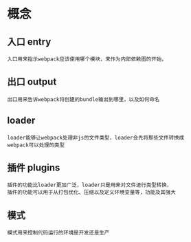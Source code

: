 # 概念

## 入口 entry
    入口用来指示webpack应该使用哪个模块，来作为内部依赖图的开始，

## 出口 output
    出口用来告诉webpack将创建的bundle输出到哪里，以及如何命名

## loader
    loader能够让webpack处理非js的文件类型，loader会先将那些文件转换成
    webpack可以处理的类型

## 插件 plugins
    插件的功能比loader更加广泛，loader只是用来对文件进行类型转换，
    插件的功能可以用于从打包优化、压缩以及定义环境变量等，功能及其强大

## 模式
    模式用来控制代码运行的环境是开发还是生产